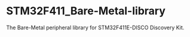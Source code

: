 # STM32F411_Bare-Metal-library
The Bare-Metal peripheral library for STM32F411E-DISCO Discovery Kit.
